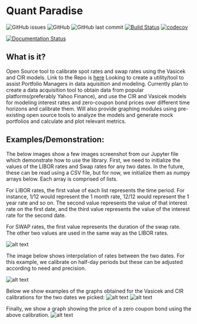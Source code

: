 # Quant Paradise
![GitHub issues](https://img.shields.io/github/issues/harshhacks/COMS4995?logo=Github)
![GitHub](https://img.shields.io/github/license/harshhacks/COMS4995?style=flat-square)
![GitHub last commit](https://img.shields.io/github/last-commit/harshhacks/COMS4995)
[![Build Status](https://travis-ci.org/harshhacks/quantparadise.svg?branch=master)](https://travis-ci.org/harshhacks/quantparadise)
[![codecov](https://codecov.io/gh/harshhacks/quantparadise/branch/master/graph/badge.svg?token=M5JB8AX31Z)](undefined)

[![Documentation Status](https://readthedocs.org/projects/quantparadise/badge/?version=latest)](https://quantparadise.readthedocs.io/en/latest/?badge=latest)

## What is it?

Open Source tool to calibrate spot rates and swap rates using the Vasicek and CIR models.
Link to the Repo is [here](https://github.com/harshhacks/quantparadise "Interest Rates")
Looking to create a utility/tool to assist Portfolio Managers in data aquisition and modeling. Currently plan to create a data acquisition tool to obtain data from popular platforms(preferably Yahoo Finance), and use the CIR and Vasicek models for modeling interest rates and zero-coupon bond prices over different time horizons and calibrate them. Will also provide graphing modules using pre-existing open source tools to analyze the models and generate mock portfolios and calculate and plot relevant metrics.

## Examples/Demonstration:

The below images show a few images screenshot from our Jupyter file which demonstrate how to use the library. First, we need to initialize the values of the LIBOR rates and Swap rates for any two dates. In the future, these can be read using a CSV file, but for now, we initialize them as numpy arrays below. Each array is comprised of lists. 

For LIBOR rates, the first value of each list represents the time period. For instance, 1/12 would represent the 1 month rate, 12/12 would represent the 1 year rate and so on. 
The second value represents the value of that interest rate on the first date, and the third value represents the value of the interest rate for the second date. 

For SWAP rates, the first value represents the duration of the swap rate. The other two values are used in the same way as the LIBOR rates. 


![alt text](https://github.com/harshhacks/quantparadise/blob/master/1.PNG?raw=true)

The image below shows interpolation of rates between the two dates. For this example, we calibrate on half-day periods but these can be adjusted according to need and precision. 

![alt text](https://github.com/harshhacks/quantparadise/blob/master/2.PNG?raw=true)

Below we show examples of the graphs obtained for the Vasicek and CIR calibrations for the two dates we picked:
![alt text](https://github.com/harshhacks/quantparadise/blob/master/VASEICK_first_date.png?raw=true)
![alt text](https://github.com/harshhacks/quantparadise/blob/master/CIR_first_date.png?raw=true)

Finally, we show a graph showing the price of a zero coupon bond using the above calibration. 
![alt text](https://github.com/harshhacks/quantparadise/blob/master/CIR_results_comparison.png?raw=true)


